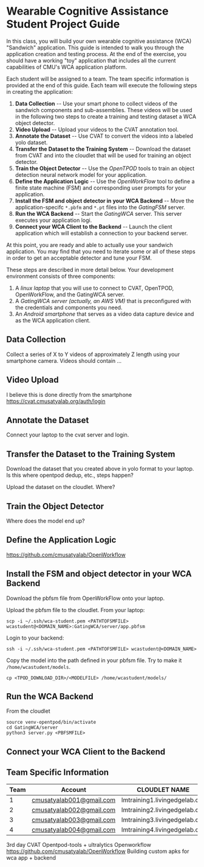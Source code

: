# Wearable Cognitive Assistance Student Project Guide
In this class, you will build your own wearable cognitive assistance (WCA) "Sandwich" application. This guide is intended to walk you through the application creation and testing process. At the end of the exercise, you should have a working "toy" application that includes all the current capabilities of CMU's WCA application platform.

Each student will be assigned to a team. The team specific information is provided at the end of this guide. Each team will execute the following steps in creating the application:

1. **Data Collection** -- Use your smart phone to collect videos of the sandwich components and sub-assemblies. These videos will be used in the following two steps to create a training and testing dataset a WCA object detector.
2. **Video Upload** -- Upload your videos to the CVAT annotation tool.
3. **Annotate the Dataset** -- Use CVAT to convert the videos into a labeled yolo dataset.
4. **Transfer the Dataset to the Training System** -- Download the dataset from CVAT and into the cloudlet that will be used for training an object detector.
6. **Train the Object Detector** -- Use the *OpenTPOD* tools to train an object detection neural network model for your application.
7. **Define the Application Logic** -- Use the *OpenWorkFlow* tool to define a finite state machine (FSM) and corresponding user prompts for your application.
8. **Install the FSM and object detector in your WCA Backend** -- Move the application-specifc `*.pbfm` and `*.pt` files into the *GatingFSM* server.
9. **Run the WCA Backend** -- Start the *GatingWCA* server. This server executes your application logi.
10. **Connect your WCA Client to the Backend** -- Launch the client application which will establish a connection to your backend server.

At this point, you are ready and able to actually use your sandwich application. You may find that you need to iterate some or all of these steps in order to get an acceptable detector and tune your FSM.

These steps are described in more detail below. Your development environment consists of three components:
1. A *linux laptop* that you will use to connect to CVAT, OpenTPOD, OpenWorkFlow, and the GatingWCA server.
2. A *GatingWCA server (actually, an AWS VM)* that is preconfigured with the credentials and components you need.
3. An *Android smartphone* that serves as a video data capture device and as the WCA application client.

## Data Collection
Collect a series of X to Y videos of approximately Z length using your smartphone camera. Videos should contain ... <NEED SOME HELP WITH THIS>

## Video Upload
<NEED DIRECTIONS> I believe this is done directly from the smartphone
https://cvat.cmusatyalab.org/auth/login

## Annotate the Dataset
Connect your laptop to the cvat server and login.
<NEED DIRECTIONS>

## Transfer the Dataset to the Training System
Download the dataset that you created above in yolo format to your laptop. Is this where opentpod dedup, etc., steps happen? <NEED DIRECTIONS>
<SCREENSHOT>
<NEED DIRECTIONS>

Upload the dataset on the cloudlet. Where?
<NEED DIRECTIONS>

## Train the Object Detector
<NEED DIRECTIONS>
Where does the model end up?

## Define the Application Logic
https://github.com/cmusatyalab/OpenWorkflow
<NEED DIRECTIONS>

## Install the FSM and object detector in your WCA Backend
Download the pbfsm file from OpenWorkFlow onto your laptop.
<NEED DIRECTIONS>

Upload the pbfsm file to the cloudlet. From your laptop:
```
scp -i ~/.ssh/wca-student.pem <PATHTOFSMFILE> wcastudent@<DOMAIN_NAME>:GatingWCA/server/app.pbfsm
```
Login to your backend:
```
ssh -i ~/.ssh/wca-student.pem <PATHTOFSMFILE> wcastudent@<DOMAIN_NAME>
```
Copy the model into the path defined in your pbfsm file. Try to make it `/home/wcastudent/models`.
```
cp <TPOD_DOWNLOAD_DIR>/<MODELFILE> /home/wcastudent/models/
```

## Run the WCA Backend
From the cloudlet
```
source venv-opentpod/bin/activate
cd GatingWCA/server
python3 server.py <PBFSMFILE>
```

## Connect your WCA Client to the Backend
<NEED DIRECTION>

## Team Specific Information

| Team | Account                  | CLOUDLET NAME                 | IP Address     |
| ---- | ------------------------ | ----------------------------- | -------------- |
| 1    | cmusatyalab001@gmail.com | lmtraining1.livingedgelab.org | 52.21.253.39   |
| 2    | cmusatyalab002@gmail.com | lmtraining2.livingedgelab.org | 34.202.133.19  |
| 3    | cmusatyalab003@gmail.com | lmtraining3.livingedgelab.org | 34.230.218.14  |
| 4    | cmusatyalab004@gmail.com | lmtraining4.livingedgelab.org | 174.129.14.131 |

3rd day
CVAT
Opentpod-tools + ultralytics
Openworkflow
https://github.com/cmusatyalab/OpenWorkflow
Building custom apks for wca app + backend
